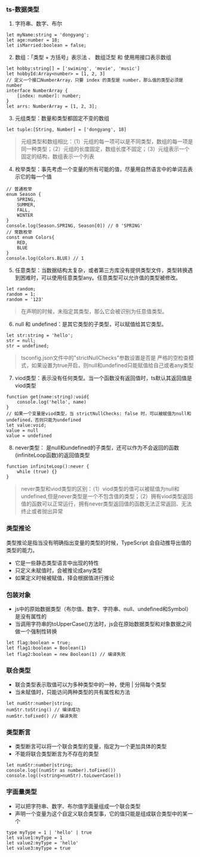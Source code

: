 ### ts-数据类型
1. 字符串、数字、布尔
```
let myName:string = 'dongyang';
let age:number = 18;
let isMarried:boolean = false;
```
2. 数组：「类型 + 方括号」表示法 、 数组泛型 和 使用用接口表示数组
```
let hobby:string[] = ['swiming', 'movie', 'music']
let hobbyId:Array<number> = [1, 2, 3]
// 定义一个接口NumberArray，只要 index 的类型是 number，那么值的类型必须是 number
interface NumberArray {
    [index: number]: number;
}
let arrs: NumberArray = [1, 2, 3];
```
3. 元组类型：数量和类型都固定不变的数组
```
let tuple:[String, Number] = ['dongyang', 18]
```
> 元组类型和数组相比：（1）元组的每一项可以是不同类型，数组的每一项是同一种类型；（2）元组的长度固定，数组长度不固定；（3）元组表示一个固定的结构，数组表示一个列表
4. 枚举类型：事先考虑一个变量的所有可能的值，尽量用自然语言中的单词去表示它的每一个值
```
// 普通枚举
enum Season {
	SPRING,
	SUMMER,
	FALL,
	WINTER
}
console.log(Season.SPRING, Season[0]) // 0 'SPRING'
// 常数枚举
const enum Colors{
	RED,
	BLUE
}
console.log(Colors.BLUE) // 1
```
5. 任意类型：当数据结构太复杂，或者第三方库没有提供类型文件，类型转换遇到困难时，可以使用任意类型any。任意类型可以允许值的类型被修改。
```
let random;
random = 1;
random = '123'
```
> 在声明的时候，未指定其类型，那么它会被识别为任意值类型。
6. null 和 undefined：是其它类型的子类型，可以赋值给其它类型。
```
let str:string = 'hello';
str = null;
str = undefined; 
```
> tsconfig.json文件中的"strictNullChecks"参数设置是否是 严格的空检查模式，如果设置为true开启，则null和undefined只能赋值给自己或者any类型
7. viod类型：表示没有任何类型。当一个函数没有返回值时，ts默认其返回值是viod类型
```
function get(name:string):void{
	console.log('hello', name)
}
// 如果一个变量是viod类型，当 strictNullChecks: false 时，可以被赋值为null和undefined，否则只能为undefined
let value:void;
value = null
value = undefined
```
8. never类型： 是null和undefined的子类型，还可以作为不会返回的函数(infiniteLoop函数)的返回值类型
```
function infiniteLoop():never {
	while (true) {}
}
```
>never类型和viod类型的区别：（1）viod类型的值可以被赋值为null和undefined,但是never类型是一个不包含值的类型；（2）拥有viod类型返回值的函数可以正常运行，拥有never类型返回值的函数无法正常返回、无法终止或者抛出异常

### 类型推论
类型推论是指当没有明确指出变量的类型的时候，TypeScript 会自动推导出值的类型的能力。
- 它是一些静态类型语言中出现的特性
- 只定义未赋值时，会被推论成any类型
- 如果定义时候被赋值，择会根据值进行推论

### 包装对象
- js中的原始数据类型（布尔值、数字、字符串、null、undefined和Symbol）是没有属性的
- 当调用字符串的toUpperCase()方法时，js会在原始数据类型和对象数据之间做一个强制性转换
```
let flag:boolean = true;
let flag1:boolean = Boolean(1)
let flag2:boolean = new Boolean(1) // 编译失败
```
### 联合类型
- 联合类型表示取值可以为多种类型中的一种，使用 | 分隔每个类型
- 当未赋值时，只能访问两种类型的共有属性和方法
```
let numStr:number|string;
numStr.toString() // 编译成功
numStr.toFixed() // 编译失败
```
### 类型断言
- 类型断言可以将一个联合类型的变量，指定为一个更加具体的类型
- 不能将联合类型断言为不存在的类型
```
let numStr:number|string;
console.log((numStr as number).toFixed())
console.log((<string>numStr).toLowerCase())
```
### 字面量类型
- 可以把字符串、数字、布尔值字面量组成一个联合类型
- 声明一个变量为这个自定义联合类型事，它的值只能是组成联合类型中的某一个
```
type myType = 1 | 'hello' | true
let value1:myType = 1
let value2:myType = 'hello'
let value3:myType = true
```